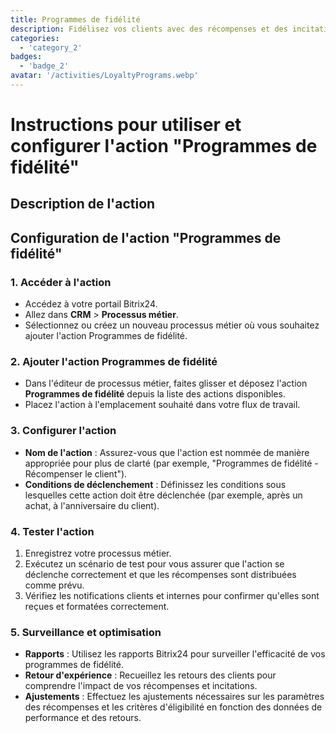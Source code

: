 ```yaml
---
title: Programmes de fidélité
description: Fidélisez vos clients avec des récompenses et des incitations.
categories: 
  - 'category_2'
badges: 
  - 'badge_2'
avatar: '/activities/LoyaltyPrograms.webp'
---
```

# Instructions pour utiliser et configurer l'action "Programmes de fidélité"

## Description de l'action

## **Configuration de l'action "Programmes de fidélité"**

### 1. Accéder à l'action
- Accédez à votre portail Bitrix24.
- Allez dans **CRM** > **Processus métier**.
- Sélectionnez ou créez un nouveau processus métier où vous souhaitez ajouter l'action Programmes de fidélité.

### 2. Ajouter l'action Programmes de fidélité
- Dans l'éditeur de processus métier, faites glisser et déposez l'action **Programmes de fidélité** depuis la liste des actions disponibles.
- Placez l'action à l'emplacement souhaité dans votre flux de travail.

### 3. Configurer l'action
- **Nom de l'action** : Assurez-vous que l'action est nommée de manière appropriée pour plus de clarté (par exemple, "Programmes de fidélité - Récompenser le client").
- **Conditions de déclenchement** : Définissez les conditions sous lesquelles cette action doit être déclenchée (par exemple, après un achat, à l'anniversaire du client).

### 4. Tester l'action
1. Enregistrez votre processus métier.
2. Exécutez un scénario de test pour vous assurer que l'action se déclenche correctement et que les récompenses sont distribuées comme prévu.
3. Vérifiez les notifications clients et internes pour confirmer qu'elles sont reçues et formatées correctement.

### 5. Surveillance et optimisation
- **Rapports** : Utilisez les rapports Bitrix24 pour surveiller l'efficacité de vos programmes de fidélité.
- **Retour d'expérience** : Recueillez les retours des clients pour comprendre l'impact de vos récompenses et incitations.
- **Ajustements** : Effectuez les ajustements nécessaires sur les paramètres des récompenses et les critères d'éligibilité en fonction des données de performance et des retours.